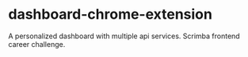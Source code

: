 # dashboard-chrome-extension
A personalized dashboard with multiple api services. Scrimba frontend career challenge.
